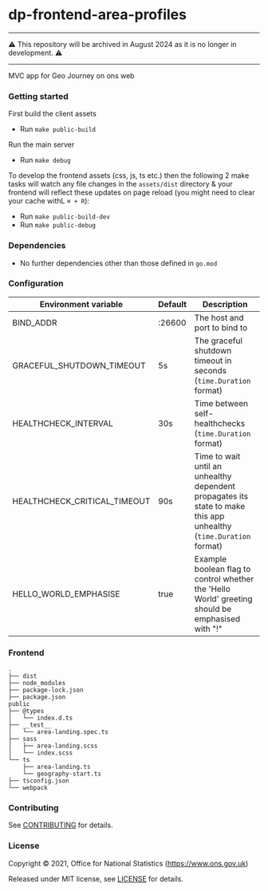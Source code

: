 # dp-frontend-area-profiles

---

:warning: This repository will be archived in August 2024 as it is no longer in development. :warning:

---

MVC app for Geo Journey on ons web


### Getting started

First build the client assets
* Run `make public-build`

Run the main server
* Run `make debug`

To develop the frontend assets (css, js, ts etc.) then the following 2 make tasks will watch any file changes in the `assets/dist` directory & your frontend will reflect these updates on page reload (you might need to clear your cache withL `⌘ + R`):
* Run `make public-build-dev`
* Run `make public-debug`

### Dependencies

* No further dependencies other than those defined in `go.mod`

### Configuration

| Environment variable         | Default   | Description
| ---------------------------- | --------- | -----------
| BIND_ADDR                    | :26600    | The host and port to bind to
| GRACEFUL_SHUTDOWN_TIMEOUT    | 5s        | The graceful shutdown timeout in seconds (`time.Duration` format)
| HEALTHCHECK_INTERVAL         | 30s       | Time between self-healthchecks (`time.Duration` format)
| HEALTHCHECK_CRITICAL_TIMEOUT | 90s       | Time to wait until an unhealthy dependent propagates its state to make this app unhealthy (`time.Duration` format)
| HELLO_WORLD_EMPHASISE        | true      | Example boolean flag to control whether the 'Hello World' greeting should be emphasised with "!"

### Frontend
```
.
├── dist
├── node_modules
├── package-lock.json
├── package.json
public
├── @types
│   └── index.d.ts
├── __test__
│   └── area-landing.spec.ts
├── sass
│   ├── area-landing.scss
│   └── index.scss
└── ts
    ├── area-landing.ts
    └── geography-start.ts
├── tsconfig.json
└── webpack
```

### Contributing

See [CONTRIBUTING](CONTRIBUTING.md) for details.

### License

Copyright © 2021, Office for National Statistics (https://www.ons.gov.uk)

Released under MIT license, see [LICENSE](LICENSE.md) for details.

